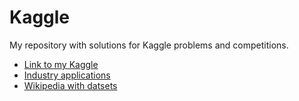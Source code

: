 # Kaggle
My repository with solutions for Kaggle problems and competitions.

* [Link to my Kaggle](https://www.kaggle.com/yatzima/)
* [Industry applications](https://github.com/firmai/industry-machine-learning)
* [Wikipedia with datsets](https://en.wikipedia.org/wiki/List_of_datasets_for_machine-learning_research)
